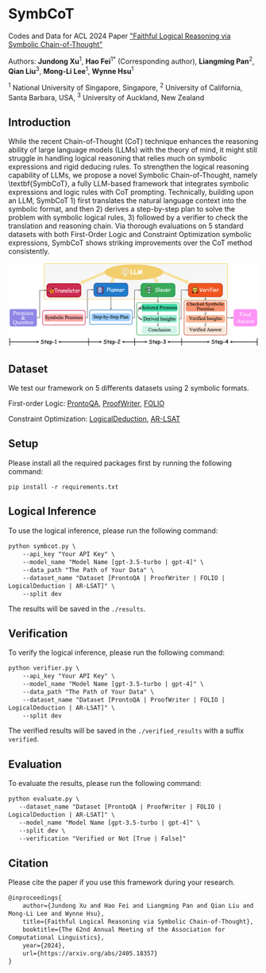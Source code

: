 # SymbCoT

Codes and Data for ACL 2024 Paper ["Faithful Logical Reasoning via Symbolic Chain-of-Thought"](https://arxiv.org/abs/2405.18357#:~:text=While%20the%20recent%20Chain%2Dof,expressions%20and%20rigid%20deducing%20rules.)

Authors: **Jundong Xu**<sup>1</sup>, **Hao Fei**<sup>1</sup><sup>*</sup> (Corresponding author), **Liangming Pan**<sup>2</sup>, **Qian Liu**<sup>3</sup>, **Mong-Li Lee**<sup>1</sup>, **Wynne Hsu**<sup>1</sup>

<sup>1</sup> National University of Singapore, Singapore, <sup>2</sup> University of California, Santa Barbara, USA, <sup>3</sup> University of Auckland, New Zealand

**Introduction**
-----
While the recent Chain-of-Thought (CoT) technique enhances the reasoning ability of large language models (LLMs) with the theory of mind, it might still struggle in handling logical reasoning that relies much on symbolic expressions and rigid deducing rules.
To strengthen the logical reasoning capability of LLMs, we propose a novel Symbolic Chain-of-Thought, namely \textbf{SymbCoT}, a fully LLM-based framework that integrates symbolic expressions and logic rules with CoT prompting. 
Technically, building upon an LLM, SymbCoT 1) first translates the natural language context into the symbolic format, and then 2) derives a step-by-step plan to solve the problem with symbolic logical rules, 3) followed by a verifier to check the translation and reasoning chain.
Via thorough evaluations on 5 standard datasets with both First-Order Logic and Constraint Optimization symbolic expressions, SymbCoT shows striking improvements over the CoT method consistently.

![My Image](framework.png)

**Dataset**
-----
We test our framework on 5 differents datasets using 2 symbolic formats.

First-order Logic: [ProntoQA](https://github.com/asaparov/prontoqa), [ProofWriter](https://allenai.org/data/proofwriter), [FOLIO](https://github.com/Yale-LILY/FOLIO)

Constraint Optimization: [LogicalDeduction](https://github.com/google/BIG-bench/tree/main/bigbench/benchmark_tasks/logical_deduction), [AR-LSAT](https://github.com/zhongwanjun/AR-LSAT)

**Setup**
-----
Please install all the required packages first by running the following command:
```
pip install -r requirements.txt
```

**Logical Inference**
-----
To use the logical inference, please run the following command:
```
python symbcot.py \
    --api_key "Your API Key" \
    --model_name "Model Name [gpt-3.5-turbo | gpt-4]" \
    --data_path "The Path of Your Data" \
    --dataset_name "Dataset [ProntoQA | ProofWriter | FOLIO | LogicalDeduction | AR-LSAT]" \
    --split dev
```
The results will be saved in the ```./results```.

**Verification**
-----
To verify the logical inference, please run the following command:
```
python verifier.py \
    --api_key "Your API Key" \
    --model_name "Model Name [gpt-3.5-turbo | gpt-4]" \
    --data_path "The Path of Your Data" \
    --dataset_name "Dataset [ProntoQA | ProofWriter | FOLIO | LogicalDeduction | AR-LSAT]" \
    --split dev
```
The verified results will be saved in the ```./verified_results``` with a suffix ```verified```.

**Evaluation**
-----
To evaluate the results, please run the following command:
```
python evaluate.py \
   --dataset_name "Dataset [ProntoQA | ProofWriter | FOLIO | LogicalDeduction | AR-LSAT]" \
   --model_name "Model Name [gpt-3.5-turbo | gpt-4]" \
   --split dev \
   --verification "Verified or Not [True | False]"
```

**Citation**
-----
Please cite the paper if you use this framework during your research.
```
@inproceedings{
    author={Jundong Xu and Hao Fei and Liangming Pan and Qian Liu and Mong-Li Lee and Wynne Hsu},
    title={Faithful Logical Reasoning via Symbolic Chain-of-Thought},
    booktitle={The 62nd Annual Meeting of the Association for Computational Linguistics},
    year={2024},
    url={https://arxiv.org/abs/2405.18357}
}
```

